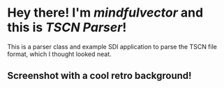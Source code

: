 <h1>Hey there! I'm <i>mindfulvector</i> and this is <i>TSCN Parser</i>!</h1>

This is a parser class and example SDI application to parse the TSCN file format, which I thought looked neat.

<h2>Screenshot with a cool retro background!</h2
<img src="https://github.com/mindfulvector/TSCN-Parser/blob/main/_promotion/tscn_parser_screenshot1.png" />
